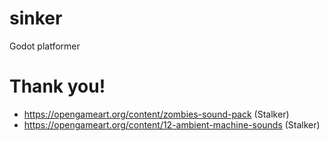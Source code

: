 # sinker
 Godot platformer



# Thank you!
- https://opengameart.org/content/zombies-sound-pack (Stalker)
- https://opengameart.org/content/12-ambient-machine-sounds (Stalker)